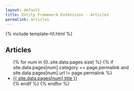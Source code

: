 ```yaml
---
layout: default
title: Entity Framework Extensions - Articles
permalink: articles
---
```


{% include template-h1.html %}

## Articles

<ul>
{% for num in (0..site.data.pages.size) %}	
	{% if site.data.pages[num].category == page.permalink and site.data.pages[num].url != page.permalink %}
		<li><a href="{{ site.data.pages[num].url }}">{{ site.data.pages[num].title }}</a></li>
	{% endif %}
{% endfor %}
</ul>

